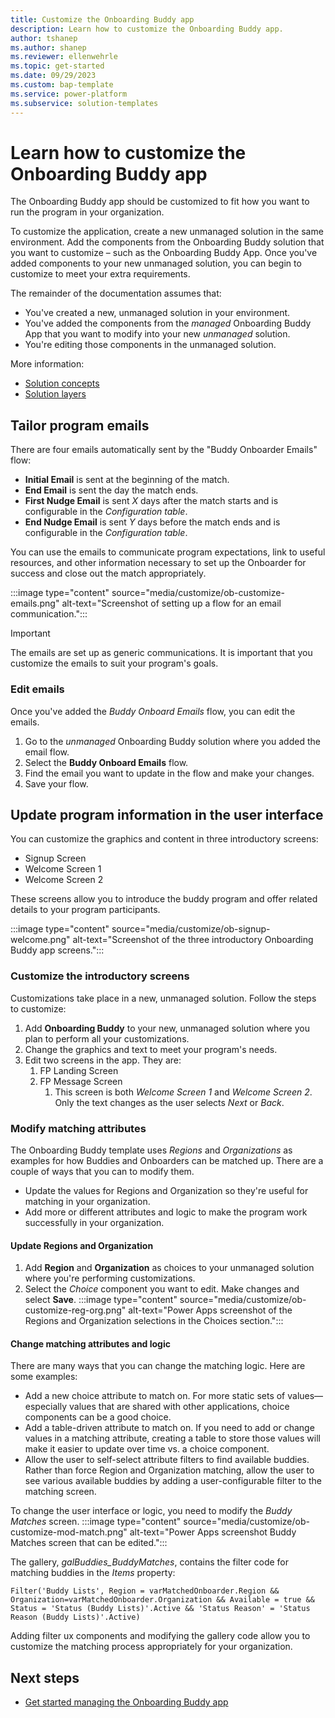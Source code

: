 ```yaml
---
title: Customize the Onboarding Buddy app
description: Learn how to customize the Onboarding Buddy app.
author: tshanep
ms.author: shanep
ms.reviewer: ellenwehrle
ms.topic: get-started
ms.date: 09/29/2023
ms.custom: bap-template
ms.service: power-platform
ms.subservice: solution-templates
---
```


# Learn how to customize the Onboarding Buddy app

The Onboarding Buddy app should be customized to fit how you want to run the program in your organization.  

To customize the application, create a new unmanaged solution in the same environment. Add the components from the Onboarding Buddy solution that you want to customize – such as the Onboarding Buddy App. Once you've added components to your new unmanaged solution, you can begin to customize to meet your extra requirements.  

The remainder of the documentation assumes that:

- You've created a new, unmanaged solution in your environment.
- You've added the components from the *managed* Onboarding Buddy App that you want to modify into your new *unmanaged* solution.
- You're editing those components in the unmanaged solution.

More information:

- [Solution concepts](/power-platform/alm/solution-concepts-alm)
- [Solution layers](/power-platform/alm/solution-layers-alm)

## Tailor program emails

There are four emails automatically sent by the "Buddy Onboarder Emails" flow:

- **Initial Email** is sent at the beginning of the match.
- **End Email** is sent the day the match ends.
- **First Nudge Email** is sent *X* days after the match starts and is configurable in the *Configuration table*.
- **End Nudge Email** is sent *Y* days before the match ends and is configurable in the *Configuration table*.

You can use the emails to communicate program expectations, link to useful resources, and other information necessary to set up the Onboarder for success and close out the match appropriately.

:::image type="content" source="media/customize/ob-customize-emails.png" alt-text="Screenshot of setting up a flow for an email communication.":::

> [!IMPORTANT]
> The emails are set up as generic communications. It is important that you customize the emails to suit your program's goals.

### Edit emails

Once you've added the *Buddy Onboard Emails* flow, you can edit the emails.

1. Go to the *unmanaged* Onboarding Buddy solution where you added the email flow.
1. Select the **Buddy Onboard Emails** flow.
1. Find the email you want to update in the flow and make your changes.
1. Save your flow.

## Update program information in the user interface

 You can customize the graphics and content in three introductory screens:

- Signup Screen
- Welcome Screen 1
- Welcome Screen 2

These screens allow you to introduce the buddy program and offer related details to your program participants.

:::image type="content" source="media/customize/ob-signup-welcome.png" alt-text="Screenshot of the three introductory Onboarding Buddy app screens.":::

### Customize the introductory screens

Customizations take place in a new, unmanaged solution. Follow the steps to customize:

1. Add **Onboarding Buddy** to your new, unmanaged solution where you plan to perform all your customizations.
1. Change the graphics and text to meet your program's needs.
1. Edit two screens in the app. They are:
    1. FP Landing Screen
    1. FP Message Screen
        1. This screen is both *Welcome Screen 1* and *Welcome Screen 2*. Only the text changes as the user selects *Next* or *Back*.

### Modify matching attributes

The Onboarding Buddy template uses *Regions* and *Organizations* as examples for how Buddies and Onboarders can be matched up. There are a couple of ways that you can to modify them.

- Update the values for Regions and Organization so they're useful for matching in your organization.
- Add more or different attributes and logic to make the program work successfully in your organization.

#### Update Regions and Organization

1. Add **Region** and **Organization** as choices to your unmanaged solution where you're performing customizations.
1. Select the *Choice* component you want to edit. Make changes and select **Save**.
:::image type="content" source="media/customize/ob-customize-reg-org.png" alt-text="Power Apps screenshot of the Regions and Organization selections in the Choices section.":::

#### Change matching attributes and logic

There are many ways that you can change the matching logic. Here are some examples:

- Add a new choice attribute to match on. For more static sets of values—especially values that are shared with other applications, choice components can be a good choice.
- Add a table-driven attribute to match on. If you need to add or change values in a matching attribute, creating a table to store those values will make it easier to update over time vs. a choice component.
- Allow the user to self-select attribute filters to find available buddies. Rather than force Region and Organization matching, allow the user to see various available buddies by adding a user-configurable filter to the matching screen.

To change the user interface or logic, you need to modify the *Buddy Matches* screen.
:::image type="content" source="media/customize/ob-customize-mod-match.png" alt-text="Power Apps screenshot Buddy Matches screen that can be edited.":::

The gallery, *galBuddies_BuddyMatches*, contains the filter code for matching buddies in the *Items* property:

`Filter('Buddy Lists', Region = varMatchedOnboarder.Region && Organization=varMatchedOnboarder.Organization && Available = true && Status = 'Status (Buddy Lists)'.Active && 'Status Reason' = 'Status Reason (Buddy Lists)'.Active)`

Adding filter ux components and modifying the gallery code allow you to customize the matching process appropriately for your organization.

## Next steps

- [Get started managing the Onboarding Buddy app](manage.md)
